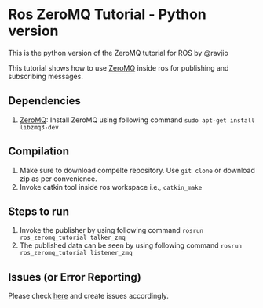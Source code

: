 # Ros ZeroMQ Tutorial - Python version
This is the python version of the ZeroMQ tutorial for ROS by @ravjio

This tutorial shows how to use [ZeroMQ](http://zeromq.org/) inside ros for publishing and subscribing messages.

## Dependencies
1. [ZeroMQ](http://zeromq.org/): Install ZeroMQ using following command `sudo apt-get install libzmq3-dev`

## Compilation
1. Make sure to download compelte repository. Use `git clone` or download zip as per convenience.
1. Invoke catkin tool inside ros workspace i.e., `catkin_make`

## Steps to run
1. Invoke the publisher by using following command `rosrun ros_zeromq_tutorial talker_zmq`
1. The published data can be seen by using following command `rosrun ros_zeromq_tutorial listener_zmq`

## Issues (or Error Reporting)
Please check [here](https://github.com/ravijo/ros_zeromq_tutorial/issues) and create issues accordingly.
